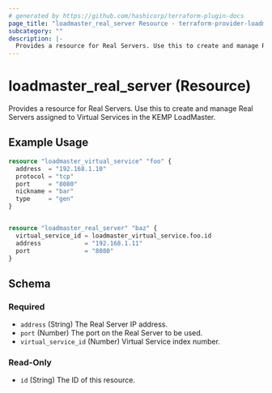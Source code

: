 ```yaml
---
# generated by https://github.com/hashicorp/terraform-plugin-docs
page_title: "loadmaster_real_server Resource - terraform-provider-loadmaster"
subcategory: ""
description: |-
  Provides a resource for Real Servers. Use this to create and manage Real Servers assigned to Virtual Services in the KEMP LoadMaster.
---
```


# loadmaster_real_server (Resource)

Provides a resource for Real Servers. Use this to create and manage Real Servers assigned to Virtual Services in the KEMP LoadMaster.

## Example Usage

```terraform
resource "loadmaster_virtual_service" "foo" {
  address  = "192.168.1.10"
  protocol = "tcp"
  port     = "8080"
  nickname = "bar"
  type     = "gen"
}


resource "loadmaster_real_server" "baz" {
  virtual_service_id = loadmaster_virtual_service.foo.id
  address            = "192.168.1.11"
  port               = "8080"
}
```

<!-- schema generated by tfplugindocs -->
## Schema

### Required

- `address` (String) The Real Server IP address.
- `port` (Number) The port on the Real Server to be used.
- `virtual_service_id` (Number) Virtual Service index number.

### Read-Only

- `id` (String) The ID of this resource.
